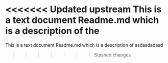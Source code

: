 <<<<<<< Updated upstream
This is a text document Readme.md which is a description of the 
=======
This is a text document Readme.md which is a description of 
asdasdadasd
>>>>>>> Stashed changes
